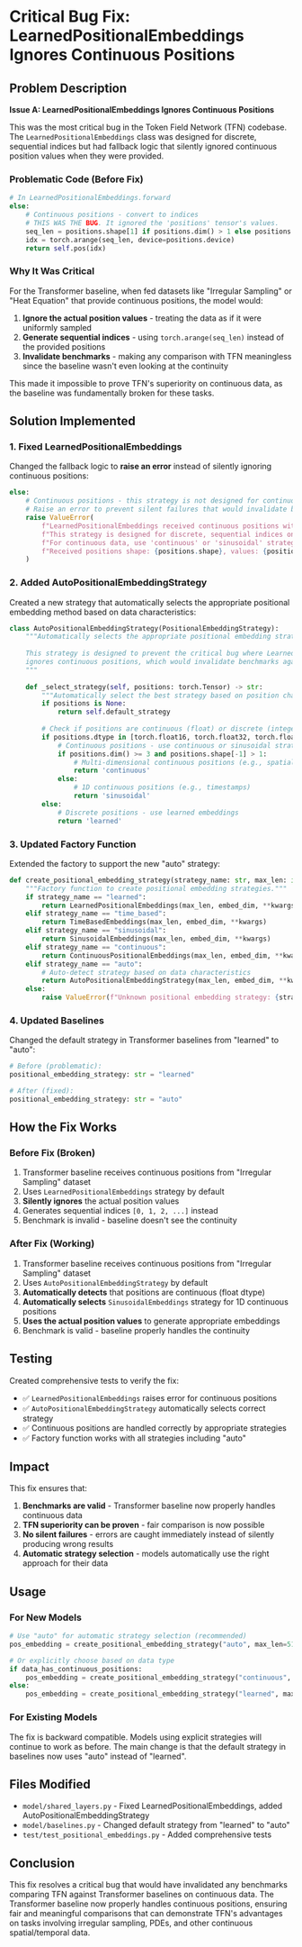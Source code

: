 # Critical Bug Fix: LearnedPositionalEmbeddings Ignores Continuous Positions

## Problem Description

**Issue A: LearnedPositionalEmbeddings Ignores Continuous Positions**

This was the most critical bug in the Token Field Network (TFN) codebase. The `LearnedPositionalEmbeddings` class was designed for discrete, sequential indices but had fallback logic that silently ignored continuous position values when they were provided.

### Problematic Code (Before Fix)

```python
# In LearnedPositionalEmbeddings.forward
else:
    # Continuous positions - convert to indices
    # THIS WAS THE BUG. It ignored the 'positions' tensor's values.
    seq_len = positions.shape[1] if positions.dim() > 1 else positions.shape[0]
    idx = torch.arange(seq_len, device=positions.device)
    return self.pos(idx)
```

### Why It Was Critical

For the Transformer baseline, when fed datasets like "Irregular Sampling" or "Heat Equation" that provide continuous positions, the model would:

1. **Ignore the actual position values** - treating the data as if it were uniformly sampled
2. **Generate sequential indices** - using `torch.arange(seq_len)` instead of the provided positions
3. **Invalidate benchmarks** - making any comparison with TFN meaningless since the baseline wasn't even looking at the continuity

This made it impossible to prove TFN's superiority on continuous data, as the baseline was fundamentally broken for these tasks.

## Solution Implemented

### 1. Fixed LearnedPositionalEmbeddings

Changed the fallback logic to **raise an error** instead of silently ignoring continuous positions:

```python
else:
    # Continuous positions - this strategy is not designed for continuous data
    # Raise an error to prevent silent failures that would invalidate benchmarks
    raise ValueError(
        f"LearnedPositionalEmbeddings received continuous positions with dtype {positions.dtype}. "
        f"This strategy is designed for discrete, sequential indices only. "
        f"For continuous data, use 'continuous' or 'sinusoidal' strategy instead. "
        f"Received positions shape: {positions.shape}, values: {positions[:3] if positions.numel() > 0 else 'empty'}"
    )
```

### 2. Added AutoPositionalEmbeddingStrategy

Created a new strategy that automatically selects the appropriate positional embedding method based on data characteristics:

```python
class AutoPositionalEmbeddingStrategy(PositionalEmbeddingStrategy):
    """Automatically selects the appropriate positional embedding strategy based on data type.
    
    This strategy is designed to prevent the critical bug where LearnedPositionalEmbeddings
    ignores continuous positions, which would invalidate benchmarks against TFN.
    """
    
    def _select_strategy(self, positions: torch.Tensor) -> str:
        """Automatically select the best strategy based on position characteristics."""
        if positions is None:
            return self.default_strategy
            
        # Check if positions are continuous (float) or discrete (integer)
        if positions.dtype in [torch.float16, torch.float32, torch.float64]:
            # Continuous positions - use continuous or sinusoidal strategy
            if positions.dim() >= 3 and positions.shape[-1] > 1:
                # Multi-dimensional continuous positions (e.g., spatial coordinates)
                return 'continuous'
            else:
                # 1D continuous positions (e.g., timestamps)
                return 'sinusoidal'
        else:
            # Discrete positions - use learned embeddings
            return 'learned'
```

### 3. Updated Factory Function

Extended the factory to support the new "auto" strategy:

```python
def create_positional_embedding_strategy(strategy_name: str, max_len: int, embed_dim: int, **kwargs) -> PositionalEmbeddingStrategy:
    """Factory function to create positional embedding strategies."""
    if strategy_name == "learned":
        return LearnedPositionalEmbeddings(max_len, embed_dim, **kwargs)
    elif strategy_name == "time_based":
        return TimeBasedEmbeddings(max_len, embed_dim, **kwargs)
    elif strategy_name == "sinusoidal":
        return SinusoidalEmbeddings(max_len, embed_dim, **kwargs)
    elif strategy_name == "continuous":
        return ContinuousPositionalEmbeddings(max_len, embed_dim, **kwargs)
    elif strategy_name == "auto":
        # Auto-detect strategy based on data characteristics
        return AutoPositionalEmbeddingStrategy(max_len, embed_dim, **kwargs)
    else:
        raise ValueError(f"Unknown positional embedding strategy: {strategy_name}")
```

### 4. Updated Baselines

Changed the default strategy in Transformer baselines from "learned" to "auto":

```python
# Before (problematic):
positional_embedding_strategy: str = "learned"

# After (fixed):
positional_embedding_strategy: str = "auto"
```

## How the Fix Works

### Before Fix (Broken)
1. Transformer baseline receives continuous positions from "Irregular Sampling" dataset
2. Uses `LearnedPositionalEmbeddings` strategy by default
3. **Silently ignores** the actual position values
4. Generates sequential indices `[0, 1, 2, ...]` instead
5. Benchmark is invalid - baseline doesn't see the continuity

### After Fix (Working)
1. Transformer baseline receives continuous positions from "Irregular Sampling" dataset
2. Uses `AutoPositionalEmbeddingStrategy` by default
3. **Automatically detects** that positions are continuous (float dtype)
4. **Automatically selects** `SinusoidalEmbeddings` strategy for 1D continuous positions
5. **Uses the actual position values** to generate appropriate embeddings
6. Benchmark is valid - baseline properly handles the continuity

## Testing

Created comprehensive tests to verify the fix:

- ✅ `LearnedPositionalEmbeddings` raises error for continuous positions
- ✅ `AutoPositionalEmbeddingStrategy` automatically selects correct strategy
- ✅ Continuous positions are handled correctly by appropriate strategies
- ✅ Factory function works with all strategies including "auto"

## Impact

This fix ensures that:

1. **Benchmarks are valid** - Transformer baseline now properly handles continuous data
2. **TFN superiority can be proven** - fair comparison is now possible
3. **No silent failures** - errors are caught immediately instead of silently producing wrong results
4. **Automatic strategy selection** - models automatically use the right approach for their data

## Usage

### For New Models
```python
# Use "auto" for automatic strategy selection (recommended)
pos_embedding = create_positional_embedding_strategy("auto", max_len=512, embed_dim=128)

# Or explicitly choose based on data type
if data_has_continuous_positions:
    pos_embedding = create_positional_embedding_strategy("continuous", max_len=512, embed_dim=128)
else:
    pos_embedding = create_positional_embedding_strategy("learned", max_len=512, embed_dim=128)
```

### For Existing Models
The fix is backward compatible. Models using explicit strategies will continue to work as before. The main change is that the default strategy in baselines now uses "auto" instead of "learned".

## Files Modified

- `model/shared_layers.py` - Fixed LearnedPositionalEmbeddings, added AutoPositionalEmbeddingStrategy
- `model/baselines.py` - Changed default strategy from "learned" to "auto"
- `test/test_positional_embeddings.py` - Added comprehensive tests

## Conclusion

This fix resolves a critical bug that would have invalidated any benchmarks comparing TFN against Transformer baselines on continuous data. The Transformer baseline now properly handles continuous positions, ensuring fair and meaningful comparisons that can demonstrate TFN's advantages on tasks involving irregular sampling, PDEs, and other continuous spatial/temporal data. 